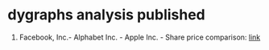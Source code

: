 # dygraphs analysis published


1. Facebook, Inc.- Alphabet Inc. - Apple Inc. -  Share price comparison:  [link](http://rpubs.com/Juanma7/380963)


